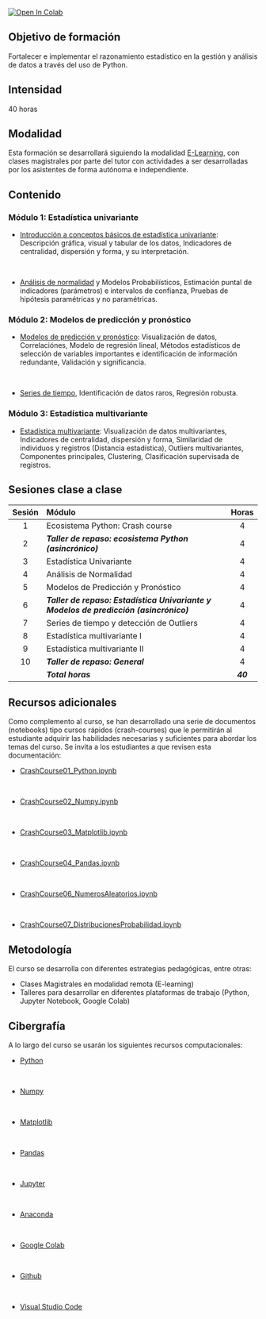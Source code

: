[![Open In Colab](https://colab.research.google.com/assets/colab-badge.svg)](https://colab.research.google.com/github/carlosalvarezh/Analitica_Datos/)

## Objetivo de formación
Fortalecer e implementar el razonamiento estadístico en la gestión y análisis de datos a través del uso de Python.

## Intensidad
40 horas

## Modalidad
Esta formación se desarrollará siguiendo la modalidad [E-Learning](https://cognosonline.com/co/blog/que-es-e-learning/), con clases magistrales por parte del tutor con actividades a ser desarrolladas por los asistentes de forma autónoma e independiente.

## Contenido
### Módulo 1: Estadística univariante
- [Introducción a conceptos básicos de estadística univariante](https://colab.research.google.com/github/carlosalvarezh/Curso_CEC_EAFIT/blob/main/C01_Estadistica_Univariante.ipynb): Descripción gráfica, visual y tabular de los datos, Indicadores de centralidad, dispersión y forma, y su interpretación.
<p>&nbsp;</p>

- [Análisis de normalidad](https://colab.research.google.com/github/carlosalvarezh/Curso_CEC_EAFIT/blob/main/C02_Analisis_Normalidad.ipynb) y Modelos Probabilísticos, Estimación puntal de indicadores (parámetros) e intervalos de confianza, Pruebas de hipótesis paramétricas y no paramétricas.

### Módulo 2: Modelos de predicción y pronóstico
- [Modelos de predicción y pronóstico](https://colab.research.google.com/github/carlosalvarezh/Curso_CEC_EAFIT/blob/main/C03_Modelos_Prediccion_Pronostico.ipynb): Visualización de datos, Correlaciónes, Modelo de regresión lineal, Métodos estadísticos de selección de variables importantes e identificación de información redundante, Validación y significancia. 
<p>&nbsp;</p>

- [Series de tiempo](https://colab.research.google.com/github/carlosalvarezh/Curso_CEC_EAFIT/blob/main/C04_TimeSeries_Outliers.ipynb), Identificación de datos raros, Regresión robusta.

### Módulo 3: Estadística multivariante
- [Estadística multivariante](https://colab.research.google.com/github/carlosalvarezh/Curso_CEC_EAFIT/blob/main/C05_Estadística_multivariante.ipynb): Visualización de datos multivariantes, Indicadores de centralidad, dispersión y forma, Similaridad de individuos y registros (Distancia estadística), Outliers multivariantes, Componentes principales, Clustering, Clasificación supervisada de registros.

## Sesiones clase a clase
| Sesión  |                 Módulo                |Horas|
|:-------:|:-------------------------------------|:---:|
|  1      | Ecosistema Python: Crash course                                            |  4  |
|  2      | ***Taller de repaso: ecosistema Python (asincrónico)***                    |  4  |
|  3      | Estadística Univariante                                                    |  4  |
|  4      | Análisis de Normalidad                                                     |  4  |
|  5      | Modelos de Predicción y Pronóstico                                         |  4  |
|  6      | ***Taller de repaso: Estadística Univariante y Modelos de predicción (asincrónico)*** |  4  |
|  7      | Series de tiempo y detección de Outliers                                   |  4  |
|  8      | Estadística multivariante I                                                |  4  |
|  9      | Estadística multivariante II                                               |  4  |
| 10      | ***Taller de repaso: General***                                            |  4  |
|         | ***Total horas***                                                          |***40***|

## Recursos adicionales
Como complemento al curso, se han desarrollado una serie de documentos (notebooks) tipo cursos rápidos (crash-courses) que le permitirán al estudiante adquirir las habilidades necesarias y suficientes para abordar los temas del curso. Se invita a los estudiantes a que revisen esta documentación:

- [CrashCourse01_Python.ipynb](https://colab.research.google.com/github/carlosalvarezh/Curso_CEC_EAFIT/blob/main/CrashCourse01_Python.ipynb)
<p>&nbsp;</p>

- [CrashCourse02_Numpy.ipynb](https://colab.research.google.com/github/carlosalvarezh/Curso_CEC_EAFIT/blob/main/CrashCourse02_Numpy.ipynb)
<p>&nbsp;</p>

- [CrashCourse03_Matplotlib.ipynb](https://colab.research.google.com/github/carlosalvarezh/Curso_CEC_EAFIT/blob/main/CrashCourse03_Matplotlib.ipynb)
<p>&nbsp;</p>

- [CrashCourse04_Pandas.ipynb](https://colab.research.google.com/github/carlosalvarezh/Curso_CEC_EAFIT/blob/main/CrashCourse04_Pandas.ipynb)
<p>&nbsp;</p>

- [CrashCourse06_NumerosAleatorios.ipynb](https://colab.research.google.com/github/carlosalvarezh/Curso_CEC_EAFIT/blob/main/CrashCourse06_NumerosAleatorios.ipynb)
<p>&nbsp;</p>

- [CrashCourse07_DistribucionesProbabilidad.ipynb](https://colab.research.google.com/github/carlosalvarezh/Curso_CEC_EAFIT/blob/main/CrashCourse07_DistribucionesProbabilidad.ipynb)

## Metodología
El curso se desarrolla con diferentes estrategias pedagógicas, entre otras:  
- Clases Magistrales en modalidad remota (E-learning)
- Talleres para desarrollar en diferentes plataformas de trabajo (Python, Jupyter Notebook, Google Colab)  

## Cibergrafía
A lo largo del curso se usarán los siguientes recursos computacionales:


- [Python](https://www.python.org/)
<p>&nbsp;</p>

- [Numpy](https://numpy.org/)
<p>&nbsp;</p>

- [Matplotlib](https://matplotlib.org/)
<p>&nbsp;</p>

- [Pandas](https://pandas.pydata.org/)
<p>&nbsp;</p>

- [Jupyter](https://jupyter.org/)
<p>&nbsp;</p>

- [Anaconda](https://anaconda.org/)
<p>&nbsp;</p>

- [Google Colab](https://colab.research.google.com/)
<p>&nbsp;</p>

- [Github](https://github.com/carlosalvarezh)
<p>&nbsp;</p>

- [Visual Studio Code](https://code.visualstudio.com/)

